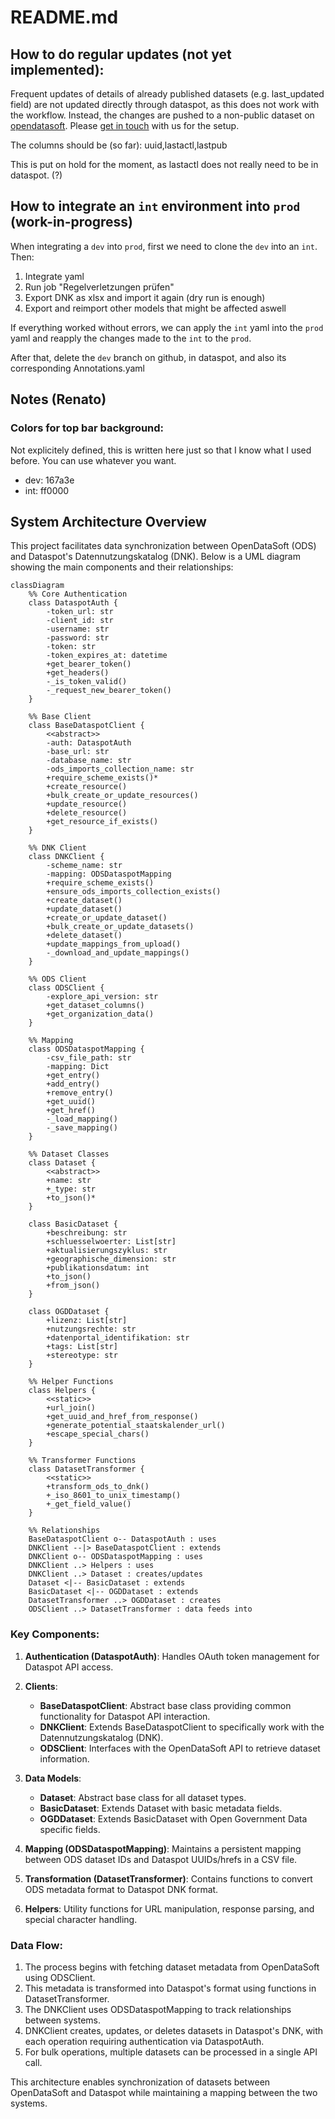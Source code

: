 # README.md

## How to do regular updates (not yet implemented):
<!-- Frequent updates of details of already published datasets (e.g. last_updated field) are not updated directly through dataspot. but instead through a file managed by the Data Competence Center DCC. This means that fields that should be updated outside of the workflow are written to the centrally managed file instead of dataspot directly. These changes are then regularly updated by a script from the DCC to dataspot. The key should always be the dataspot-internal UUID. Dates should be provided as Unix timestamps in in UTC timezone. Times should be provided in Unix timestamps aswell in a ??? format (TBD; the same as is used internally in dataspot.). TODO: Add examples -->

Frequent updates of details of already published datasets (e.g. last_updated field) are not updated directly through dataspot, as this does not work with the workflow. Instead, the changes are pushed to a non-public dataset on [opendatasoft](data.bs.ch). Please [get in touch](mailto:opendata@bs.ch) with us for the setup.

The columns should be (so far): uuid,lastactl,lastpub

This is put on hold for the moment, as lastactl does not really need to be in dataspot. (?)

## How to integrate an `int` environment into `prod` (work-in-progress)
When integrating a `dev` into `prod`, first we need to clone the `dev` into an `int`. 
Then:
1. Integrate yaml
1. Run job "Regelverletzungen prüfen"
1. Export DNK as xlsx and import it again (dry run is enough)
1. Export and reimport other models that might be affected aswell

If everything worked without errors, we can apply the `int` yaml into the `prod` yaml and reapply the changes made to the `int` to the `prod`.

After that, delete the `dev` branch on github, in dataspot, and also its corresponding Annotations.yaml

## Notes (Renato)
### Colors for top bar background:
Not explicitely defined, this is written here just so that I know what I used before. You can use whatever you want.
- dev: 167a3e
- int: ff0000

## System Architecture Overview

This project facilitates data synchronization between OpenDataSoft (ODS) and Dataspot's Datennutzungskatalog (DNK). Below is a UML diagram showing the main components and their relationships:

```mermaid
classDiagram
    %% Core Authentication
    class DataspotAuth {
        -token_url: str
        -client_id: str
        -username: str
        -password: str
        -token: str
        -token_expires_at: datetime
        +get_bearer_token()
        +get_headers()
        -_is_token_valid()
        -_request_new_bearer_token()
    }

    %% Base Client
    class BaseDataspotClient {
        <<abstract>>
        -auth: DataspotAuth
        -base_url: str
        -database_name: str
        -ods_imports_collection_name: str
        +require_scheme_exists()* 
        +create_resource()
        +bulk_create_or_update_resources()
        +update_resource()
        +delete_resource()
        +get_resource_if_exists()
    }

    %% DNK Client
    class DNKClient {
        -scheme_name: str
        -mapping: ODSDataspotMapping
        +require_scheme_exists()
        +ensure_ods_imports_collection_exists()
        +create_dataset()
        +update_dataset()
        +create_or_update_dataset()
        +bulk_create_or_update_datasets()
        +delete_dataset()
        +update_mappings_from_upload()
        -_download_and_update_mappings()
    }

    %% ODS Client
    class ODSClient {
        -explore_api_version: str
        +get_dataset_columns()
        +get_organization_data()
    }

    %% Mapping
    class ODSDataspotMapping {
        -csv_file_path: str
        -mapping: Dict
        +get_entry()
        +add_entry()
        +remove_entry()
        +get_uuid()
        +get_href()
        -_load_mapping()
        -_save_mapping()
    }

    %% Dataset Classes
    class Dataset {
        <<abstract>>
        +name: str
        +_type: str
        +to_json()*
    }

    class BasicDataset {
        +beschreibung: str
        +schluesselwoerter: List[str]
        +aktualisierungszyklus: str
        +geographische_dimension: str
        +publikationsdatum: int
        +to_json()
        +from_json()
    }

    class OGDDataset {
        +lizenz: List[str]
        +nutzungsrechte: str
        +datenportal_identifikation: str
        +tags: List[str]
        +stereotype: str
    }

    %% Helper Functions
    class Helpers {
        <<static>>
        +url_join()
        +get_uuid_and_href_from_response()
        +generate_potential_staatskalender_url()
        +escape_special_chars()
    }

    %% Transformer Functions
    class DatasetTransformer {
        <<static>>
        +transform_ods_to_dnk()
        +_iso_8601_to_unix_timestamp()
        +_get_field_value()
    }

    %% Relationships
    BaseDataspotClient o-- DataspotAuth : uses
    DNKClient --|> BaseDataspotClient : extends
    DNKClient o-- ODSDataspotMapping : uses
    DNKClient ..> Helpers : uses
    DNKClient ..> Dataset : creates/updates
    Dataset <|-- BasicDataset : extends
    BasicDataset <|-- OGDDataset : extends
    DatasetTransformer ..> OGDDataset : creates
    ODSClient ..> DatasetTransformer : data feeds into
```

### Key Components:

1. **Authentication (DataspotAuth)**: Handles OAuth token management for Dataspot API access.

2. **Clients**:
   - **BaseDataspotClient**: Abstract base class providing common functionality for Dataspot API interaction.
   - **DNKClient**: Extends BaseDataspotClient to specifically work with the Datennutzungskatalog (DNK).
   - **ODSClient**: Interfaces with the OpenDataSoft API to retrieve dataset information.

3. **Data Models**:
   - **Dataset**: Abstract base class for all dataset types.
   - **BasicDataset**: Extends Dataset with basic metadata fields.
   - **OGDDataset**: Extends BasicDataset with Open Government Data specific fields.

4. **Mapping (ODSDataspotMapping)**: Maintains a persistent mapping between ODS dataset IDs and Dataspot UUIDs/hrefs in a CSV file.

5. **Transformation (DatasetTransformer)**: Contains functions to convert ODS metadata format to Dataspot DNK format.

6. **Helpers**: Utility functions for URL manipulation, response parsing, and special character handling.

### Data Flow:

1. The process begins with fetching dataset metadata from OpenDataSoft using ODSClient.
2. This metadata is transformed into Dataspot's format using functions in DatasetTransformer.
3. The DNKClient uses ODSDataspotMapping to track relationships between systems.
4. DNKClient creates, updates, or deletes datasets in Dataspot's DNK, with each operation requiring authentication via DataspotAuth.
5. For bulk operations, multiple datasets can be processed in a single API call.

This architecture enables synchronization of datasets between OpenDataSoft and Dataspot while maintaining a mapping between the two systems.
